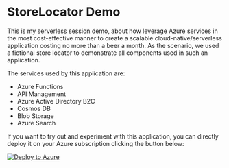 # StoreLocator Demo
This is my serverless session demo, about how leverage Azure services in the most cost-effective manner to create a scalable cloud-native/serverless application costing no more than a beer a month. As the scenario, we used a fictional store locator to demonstrate all components used in such an application.

The services used by this application are:
- Azure Functions
- API Management
- Azure Active Directory B2C
- Cosmos DB
- Blob Storage
- Azure Search

If you want to try out and experiment with this application, you can directly deploy it on your Azure subscription clicking the button below:

[![Deploy to Azure](https://aka.ms/deploytoazurebutton)](https://portal.azure.com/#create/Microsoft.Template/uri/https%3A%2F%2Fraw.githubusercontent.com%2Fnianton%2Fstorelocator-demo%2Fmaster%2Fazuredeploy.json)
